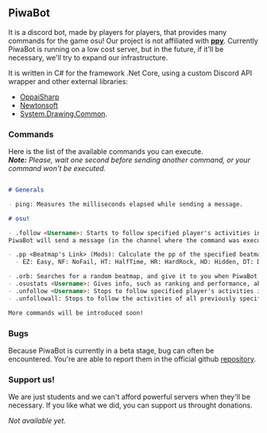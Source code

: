 ## PiwaBot

It is a discord bot, made by players for players, that provides many commands for the game osu! Our project is not affiliated with [**ppy**](https://ppy.sh). Currently PiwaBot is running on a low cost server, but in the future, if it'll be necessary, we'll try to expand our infrastructure. 

It is written in C# for the framework .Net Core, using a custom Discord API wrapper and other external libraries:
* [OppaiSharp](https://github.com/HoLLy-HaCKeR/OppaiSharp)
* [Newtonsoft](https://github.com/JamesNK/Newtonsoft.Json)
* [System.Drawing.Common](https://www.nuget.org/packages/System.Drawing.Common/).

### Commands

Here is the list of the available commands you can execute. <br>
***Note:*** *Please, wait one second before sending another command, or your command won't be executed.*

```markdown

# Generals

- ping: Measures the milliseconds elapsed while sending a message. 

# osu!

- .follow <Username>: Starts to follow specified player's activities in the current channel: 
PiwaBot will send a message (in the channel where the command was executed) when he'll get at least an S or more than 100 pp. It'll also send a message when there's a new profile's recent activity.

- .pp <Beatmap's Link> (Mods): Calculate the pp of the specified beatmap. Optionally you can specify the mods writing them, splitted by a space, using their codes:
  - EZ: Easy, NF: NoFail, HT: HalfTime, HR: HardRock, HD: Hidden, DT: DoubleTime, NC: NightCore, FL: Flashlight, SO: SpunOut

- .orb: Searches for a random beatmap, and give it to you when PiwaBot'll find one.
- .osustats <Username>: Gives info, such as ranking and performance, about a specified player.
- .unfollow <Username>: Stops to follow specified player's activities in the current channel.
- .unfollowall: Stops to follow the activities of all previously specified users in the current channel.

More commands will be introduced soon!
```

### Bugs

Because PiwaBot is currently in a beta stage, bug can often be encountered. You're are able to report them in the official github [repository](https://github.com/Alexs4v/PiwaBot/issues).

### Support us!

We are just students and we can't afford powerful servers when they'll be necessary. If you like what we did, you can support us throught donations. 

*Not available yet.*
